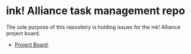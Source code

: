 # ink! Alliance task management repo

The sole purpose of this repository is holding issues for the ink! Alliance project board.

- [Project Board](https://github.com/orgs/use-ink/projects/2).
